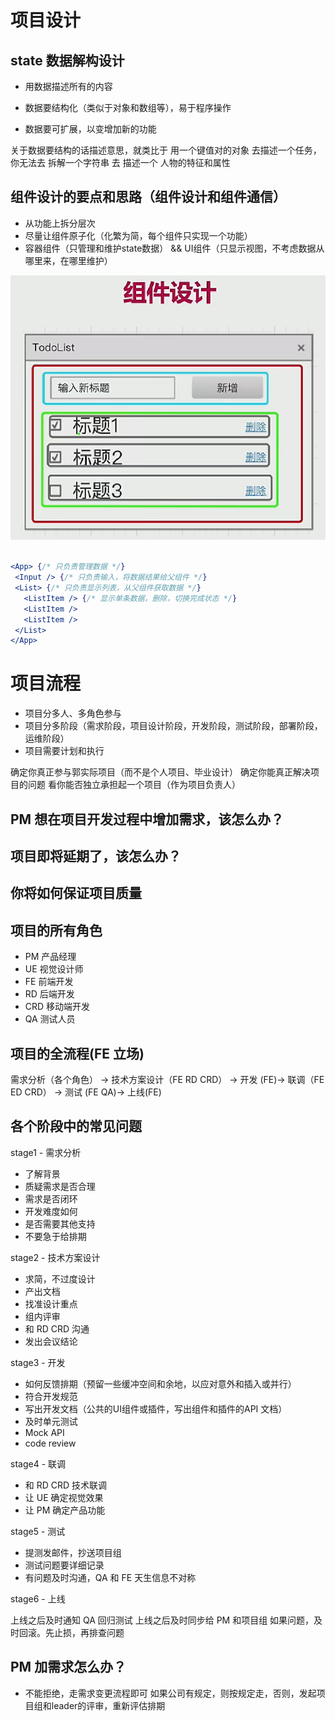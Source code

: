 # 项目设计

## state 数据解构设计

- 用数据描述所有的内容

- 数据要结构化（类似于对象和数组等），易于程序操作
- 数据要可扩展，以变增加新的功能

关于数据要结构的话描述意思，就类比于 用一个键值对的对象 去描述一个任务，你无法去 拆解一个字符串 去 描述一个 人物的特征和属性

## 组件设计的要点和思路（组件设计和组件通信）

- 从功能上拆分层次
- 尽量让组件原子化（化繁为简，每个组件只实现一个功能）
- 容器组件（只管理和维护state数据） && UI组件（只显示视图，不考虑数据从哪里来，在哪里维护）

 ![todolist 组件设计](./imgs/%E7%BB%84%E4%BB%B6%E8%AE%BE%E8%AE%A1.png)

 ```jsx

 <App> {/* 只负责管理数据 */}
  <Input /> {/* 只负责输入，将数据结果给父组件 */}
  <List> {/* 只负责显示列表，从父组件获取数据 */}
    <ListItem /> {/* 显示单条数据，删除，切换完成状态 */}
    <ListItem />
    <ListItem />
  </List>
 </App>


 ```

# 项目流程

- 项目分多人、多角色参与
- 项目分多阶段（需求阶段，项目设计阶段，开发阶段，测试阶段，部署阶段，运维阶段）
- 项目需要计划和执行

确定你真正参与郭实际项目（而不是个人项目、毕业设计）
确定你能真正解决项目的问题
看你能否独立承担起一个项目（作为项目负责人）

## PM 想在项目开发过程中增加需求，该怎么办？


## 项目即将延期了，该怎么办？

## 你将如何保证项目质量

## 项目的所有角色

- PM 产品经理
- UE 视觉设计师
- FE 前端开发
- RD 后端开发
- CRD 移动端开发
- QA 测试人员

## 项目的全流程(FE 立场)
需求分析（各个角色） -> 技术方案设计（FE RD CRD） -> 开发 (FE)-> 联调（FE ED CRD） -> 测试 (FE QA)-> 上线(FE)

## 各个阶段中的常见问题

stage1 - 需求分析
- 了解背景
- 质疑需求是否合理
- 需求是否闭环
- 开发难度如何
- 是否需要其他支持
- 不要急于给排期

stage2 - 技术方案设计

- 求简，不过度设计
- 产出文档
- 找准设计重点
- 组内评审
- 和 RD CRD 沟通
- 发出会议结论

stage3 - 开发

- 如何反馈排期（预留一些缓冲空间和余地，以应对意外和插入或并行）
- 符合开发规范
- 写出开发文档（公共的UI组件或插件，写出组件和插件的API 文档）
- 及时单元测试
- Mock API
- code review

stage4 - 联调

- 和 RD CRD 技术联调
- 让 UE 确定视觉效果
- 让 PM 确定产品功能

stage5 - 测试

- 提测发邮件，抄送项目组
- 测试问题要详细记录
- 有问题及时沟通，QA 和 FE 天生信息不对称

stage6 - 上线

上线之后及时通知 QA 回归测试
上线之后及时同步给 PM 和项目组
如果问题，及时回滚。先止损，再排查问题

## PM 加需求怎么办？
- 不能拒绝，走需求变更流程即可
如果公司有规定，则按规定走，否则，发起项目组和leader的评审，重新评估排期

